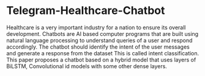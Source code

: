 # Telegram-Healthcare-Chatbot
Healthcare is a very important industry for a nation to ensure its overall development. Chatbots are AI based computer programs that are built using natural language processing to understand queries of a user and respond accordingly. The chatbot should identify the intent of the user messages and generate a response from the dataset This is called intent classification. This paper proposes a chatbot based on a hybrid model that uses layers of BiLSTM, Convolutional id models with some other dense layers.

